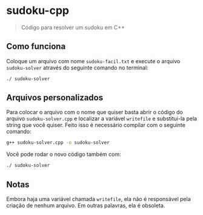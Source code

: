 # sudoku-cpp
> Código para resolver um sudoku em C++

## Como funciona

Coloque um arquivo com nome `sudoku-facil.txt` e execute o arquivo `sudoku-solver` através do seguinte comando no terminal:

```sh
./ sudoku-solver
```

## Arquivos personalizados

Para colocar o arquivo com o nome que quiser basta abrir o código do arquivo `sudoku-solver.cpp` e localizar a variável `writefile` e substitui-la pela string que você quiser. Feito isso é necessário compilar com o seguinte comando:

```sh
g++ sudoku-solver.cpp -o sudoku-solver
```

Você pode rodar o novo código também com:

```sh
./ sudoku-solver
```

## Notas

Embora haja uma variável chamada `writefile`, ela não é responsável pela criação de nenhum arquivo. Em outras palavras, ela é obsoleta.
